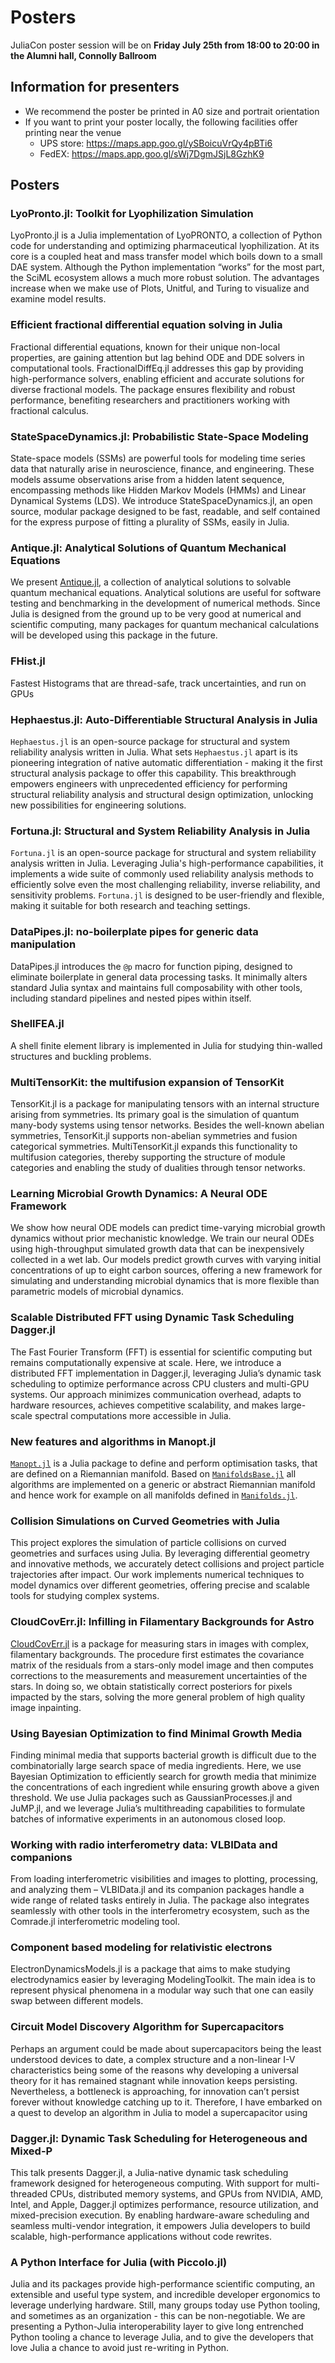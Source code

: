 # Posters

JuliaCon poster session will be on **Friday July 25th from 18:00 to 20:00 in the Alumni hall, Connolly Ballroom**

## Information for presenters

- We recommend the poster be printed in A0 size and portrait orientation
- If you want to print your poster locally, the following facilities offer printing near the venue
  - UPS store: https://maps.app.goo.gl/ySBoicuVrQy4pBTi6
  - FedEX: https://maps.app.goo.gl/sWj7DgmJSjL8GzhK9

## Posters

### LyoPronto.jl: Toolkit for Lyophilization Simulation

LyoPronto.jl is a Julia implementation of LyoPRONTO, a collection of Python code for understanding and optimizing pharmaceutical lyophilization. At its core is a coupled heat and mass transfer model which boils down to a small DAE system. Although the Python implementation “works” for the most part, the SciML ecosystem allows a much more robust solution. The advantages increase when we make use of Plots, Unitful, and Turing to visualize and examine model results.

### Efficient fractional differential equation solving in Julia

Fractional differential equations, known for their unique non-local properties, are gaining attention but lag behind ODE and DDE solvers in computational tools. FractionalDiffEq.jl addresses this gap by providing high-performance solvers, enabling efficient and accurate solutions for diverse fractional models. The package ensures flexibility and robust performance, benefiting researchers and practitioners working with fractional calculus.

### StateSpaceDynamics.jl: Probabilistic State-Space Modeling

State-space models (SSMs) are powerful tools for modeling time series data that naturally arise in neuroscience, finance, and engineering. These models assume observations arise from a hidden latent sequence, encompassing methods like Hidden Markov Models (HMMs) and Linear Dynamical Systems (LDS). We introduce StateSpaceDynamics.jl, an open source, modular package designed to be fast, readable, and self contained for the express purpose of fitting a plurality of SSMs, easily in Julia.

### Antique.jl: Analytical Solutions of Quantum Mechanical Equations

We present [Antique.jl](https://github.com/ohno/Antique.jl), a collection of analytical solutions to solvable quantum mechanical equations. Analytical solutions are useful for software testing and benchmarking in the development of numerical methods. Since Julia is designed from the ground up to be very good at numerical and scientific computing, many packages for quantum mechanical calculations will be developed using this package in the future.

### FHist.jl

Fastest Histograms that are thread-safe, track uncertainties, and run on GPUs

### Hephaestus.jl: Auto-Differentiable Structural Analysis in Julia

`Hephaestus.jl` is an open-source package for structural and system reliability analysis written in Julia. What sets `Hephaestus.jl` apart is its pioneering integration of native automatic differentiation - making it the first structural analysis package to offer this capability. This breakthrough empowers engineers with unprecedented efficiency for performing structural reliability analysis and structural design optimization, unlocking new possibilities for engineering solutions.

### Fortuna.jl: Structural and System Reliability Analysis in Julia

`Fortuna.jl` is an open-source package for structural and system reliability analysis written in Julia. Leveraging Julia's high-performance capabilities, it implements a wide suite of commonly used reliability analysis methods to efficiently solve even the most challenging reliability, inverse reliability, and sensitivity problems. `Fortuna.jl` is designed to be user-friendly and flexible, making it suitable for both research and teaching settings.

### DataPipes.jl: no-boilerplate pipes for generic data manipulation

DataPipes.jl introduces the `@p` macro for function piping, designed to eliminate boilerplate in general data processing tasks. It minimally alters standard Julia syntax and maintains full composability with other tools, including standard pipelines and nested pipes within itself.

### ShellFEA.jl

A shell finite element library is implemented in Julia for studying thin-walled structures and buckling problems.

### MultiTensorKit: the multifusion expansion of TensorKit

TensorKit.jl is a package for manipulating tensors with an internal structure arising from symmetries. Its primary goal is the simulation of quantum many-body systems using tensor networks. Besides the well-known abelian symmetries, TensorKit.jl supports non-abelian symmetries and fusion categorical symmetries. MultiTensorKit.jl expands this functionality to multifusion categories, thereby supporting the structure of module categories and enabling the study of dualities through tensor networks.

### Learning Microbial Growth Dynamics: A Neural ODE Framework

We show how neural ODE models can predict time-varying microbial growth dynamics without prior mechanistic knowledge. We train our neural ODEs using high-throughput simulated growth data that can be inexpensively collected in a wet lab. Our models predict growth curves with varying initial concentrations of up to eight carbon sources, offering a new framework for simulating and understanding microbial dynamics that is more flexible than parametric models of microbial dynamics.

### Scalable Distributed FFT using Dynamic Task Scheduling Dagger.jl

The Fast Fourier Transform (FFT) is essential for scientific computing but remains computationally expensive at scale. Here, we introduce a distributed FFT implementation in Dagger.jl, leveraging Julia’s dynamic task scheduling to optimize performance across CPU clusters and multi-GPU systems. Our approach minimizes communication overhead, adapts to hardware resources, achieves competitive scalability, and makes large-scale spectral computations more accessible in Julia.

### New features and algorithms in Manopt.jl

[`Manopt.jl`](https://manoptjl.org) is a Julia package to define and perform optimisation tasks, that are defined on a Riemannian manifold. Based on [`ManifoldsBase.jl`](https://juliamanifolds.github.io/ManifoldsBase.jl/stable/) all algorithms are implemented on a generic or abstract Riemannian manifold and hence work for example on all manifolds defined in [`Manifolds.jl`](https://juliamanifolds.github.io/Manifolds.jl/stable/).

### Collision Simulations on Curved Geometries with Julia

This project explores the simulation of particle collisions on curved geometries and surfaces using Julia. By leveraging differential geometry and innovative methods, we accurately detect collisions and project particle trajectories after impact. Our work implements numerical techniques to model dynamics over different geometries, offering precise and scalable tools for studying complex systems.

### CloudCovErr.jl: Infilling in Filamentary Backgrounds for Astro

[CloudCovErr.jl](https://github.com/andrew-saydjari/CloudCovErr.jl) is a package for measuring stars in images with complex, filamentary backgrounds. The procedure first estimates the covariance matrix of the residuals from a stars-only model image and then computes corrections to the measurements and measurement uncertainties of the stars. In doing so, we obtain statistically correct posteriors for pixels impacted by the stars, solving the more general problem of high quality image inpainting.

### Using Bayesian Optimization to find Minimal Growth Media

Finding minimal media that supports bacterial growth is difficult due to the combinatorially large search space of media ingredients. Here, we use Bayesian Optimization to efficiently search for growth media that minimize the concentrations of each ingredient while ensuring growth above a given threshold. We use Julia packages such as GaussianProcesses.jl and JuMP.jl, and we leverage Julia’s multithreading capabilities to formulate batches of informative experiments in an autonomous closed loop.


### Working with radio interferometry data: VLBIData and companions

From loading interferometric visibilities and images to plotting, processing, and analyzing them – VLBIData.jl and its companion packages handle a wide range of related tasks entirely in Julia. The package also integrates seamlessly with other tools in the interferometry ecosystem, such as the Comrade.jl interferometric modeling tool.

### Component based modeling for relativistic electrons

ElectronDynamicsModels.jl is a package that aims to make studying electrodynamics easier by leveraging ModelingToolkit. The main idea is to represent physical phenomena in a modular way such that one can easily swap between different models.

### Circuit Model Discovery Algorithm for Supercapacitors

Perhaps an argument could be made about supercapacitors being the least understood devices to date, a complex structure and a non-linear I-V characteristics being some of the reasons why developing a universal theory for it has remained stagnant while innovation keeps persisting. Nevertheless, a bottleneck is approaching, for innovation can’t persist forever without knowledge catching up to it. Therefore, I have embarked on a quest to develop an algorithm in Julia to model a supercapacitor using

### Dagger.jl: Dynamic Task Scheduling for Heterogeneous and Mixed-P

This talk presents Dagger.jl, a Julia-native dynamic task scheduling framework designed for heterogeneous computing. With support for multi-threaded CPUs, distributed memory systems, and GPUs from NVIDIA, AMD, Intel, and Apple, Dagger.jl optimizes performance, resource utilization, and mixed-precision execution. By enabling hardware-aware scheduling and seamless multi-vendor integration, it empowers Julia developers to build scalable, high-performance applications without code rewrites.

### A Python Interface for Julia (with Piccolo.jl)

Julia and its packages provide high-performance scientific computing, an extensible and useful type system, and incredible developer ergonomics to leverage underlying hardware. Still, many groups today use Python tooling, and sometimes as an organization - this can be non-negotiable. We are presenting a Python-Julia interoperability layer to give long entrenched Python tooling a chance to leverage Julia, and to give the developers that love Julia a chance to avoid just re-writing in Python.
